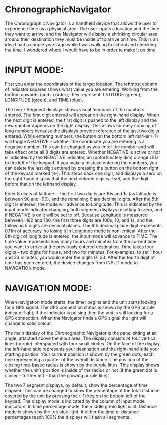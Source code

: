 # ChronographicNavigator

The Chronographic Navigator is a handheld device that allows the user to experience time as a
physical area. The user inputs a location and the time they want to arrive, and the Navigator will
display a shrinking circular area around their destination they must be inside of to arrive on time.
This is an idea I had a couple years ago while I was walking to school and checking the time. I
wondered where I would have to be in order to make it on time
# INPUT MODE:
First you enter the coordinates of the target location.
The leftmost column of indicator squares shows what value you are entering:
Working from the bottom upwards (and in order), they represent: LATITUDE (green), LONGITUDE
(green), and TIME (blue).

The two 7 Segment displays shows visual feedback of the numbers entered. The first digit entered
will appear on the right-hand display. When the next digit is entered, the first digit is pushed to the
left display and the new number appears on the right display. This allows for easy copying of long
numbers because the displays provide reference of the last two digits entered.
While entering numbers, the button on the bottom left marker (-1) will toggle NEGATIVE – whether
the coordinate you are entering is a negative number. This can be changed as you enter the number
and will take effect once all 8 digits are entered. Whether NEGATIVE is active or not is indicated by
the NEGATIVE indicator, an (unfortunately dim) orange LED to the left of the keypad.
If you make a mistake entering the numbers, you can delete the last digit entered by pressing the
button on the bottom right of the keypad marked (<-). This steps back one digit, and displays a zero
on the right-hand display that the next entered digit will set, and the digit before that on the lefthand
display.

Enter 8 digits of latitude – The first two digits are 10s and 1s (as latitude is between 90 and -90), and
the remaining 6 are decimal digits.
After the 8th digit is entered, the mode will advance to Longitude. This is indicated by the input mode
indicator changing, both segment displays resetting to zero, and if NEGATIVE is on it will be set to
off. Because Longitude is measured between -180 and 180, the first three digits are 100s, 10, and 1s,
and the following 5 digits are decimal places. The 6th decimal place digit represents 0.11m of
accuracy, so losing it in Longitude mode is non-critical.
After the 8th digit of longitude is entered, the input mode will advance to TIME.
The time value represents how many hours and minutes from the current time you want to arrive at
the previously entered destination. Time takes four digits – two digits for hours, and two for
minutes. For examples, to set 1 hour and 33 minutes, you would enter the digits 01 33.
After the fourth digit of time has been entered, the device changes from INPUT mode to
NAVIGATION mode.

# NAVIGATION MODE:
When navigation mode starts, the timer begins and the unit starts looking for a GPS signal.
The GPS connection status is shown by the GPS purple indicator light; if the indicator is pulsing then
the unit is still looking for a GPS connection. When the Navigator finds a GPS signal the light will
change to solid colour.

The main display of the Chronographic Navigator is the panel sitting at an angle, attached above the
input area. The display consists of four vertical lines (purple) interspaced with four small circles.
On the face of the display, the left-hand side represents your destination and the right-hand side
your starting position. Your current position is shown by the green dots, each one representing a
quarter of the overall distance. The position of the closing time-based radius is shown by the purple
lines. This display shows whether the unit’s position is inside of the radius or not (if the green dot is
closer – further left – than the glowing purple line).

The two 7 segment displays, by default, show the percentage of time elapsed. This can be changed
to show the percentage of the total distance covered by the unit by pressing the (-1) key on the
bottom left of the keypad. The display mode is indicated by the column of input mode indicators.
In time percentage mode, the middle green light is lit. Distance mode is shown by the top blue light.
If either the time or distance percentages reach 100% the displays will flash all segments. 
